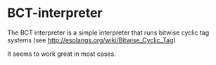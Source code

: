 # BCT-interpreter
The BCT interpreter is a simple interpreter that runs bitwise cyclic tag systems (see http://esolangs.org/wiki/Bitwise_Cyclic_Tag)

It seems to work great in most cases.
